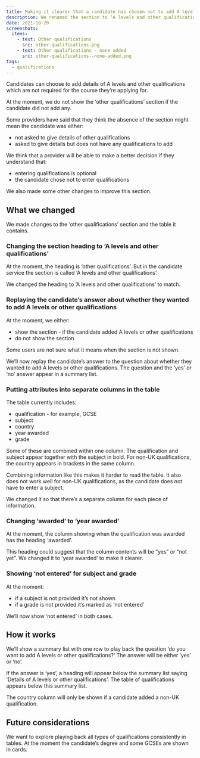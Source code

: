 ```yaml
---
title: Making it clearer that a candidate has chosen not to add A levels and other qualifications
description: We renamed the section to ‘A levels and other qualifications’, added a summary list and made changes to the table of qualifications
date: 2021-10-20
screenshots:
  items:
    - text: Other qualifications
      src: other-qualifications.png
    - text: Other qualifications - none added
      src: other-qualifications--none-added.png
tags:
  - qualifications
---
```


Candidates can choose to add details of A levels and other qualifications which are not required for the course they’re applying for.

At the moment, we do not show the ‘other qualifications’ section if the candidate did not add any.

Some providers have said that they think the absence of the section might mean the candidate was either:

- not asked to give details of other qualifications
- asked to give details but does not have any qualifications to add

We think that a provider will be able to make a better decision if they understand that:

- entering qualifications is optional
- the candidate chose not to enter qualifications

We also made some other changes to improve this section.

## What we changed

We made changes to the ‘other qualifications’ section and the table it contains.

### Changing the section heading to ‘A levels and other qualifications’

At the moment, the heading is ‘other qualifications’. But in the candidate service the section is called ‘A levels and other qualifications’.

We changed the heading to ‘A levels and other qualifications’ to match.

### Replaying the candidate’s answer about whether they wanted to add A levels or other qualifications

At the moment, we either:

- show the section - if the candidate added A levels or other qualifications
- do not show the section

Some users are not sure what it means when the section is not shown.

We’ll now replay the candidate’s answer to the question about whether they wanted to add A levels or other qualifications. The question and the ‘yes’ or ‘no’ answer appear in a summary list.

### Putting attributes into separate columns in the table

The table currently includes:

- qualification - for example, GCSE
- subject
- country
- year awarded
- grade

Some of these are combined within one column. The qualification and subject appear together with the subject in bold. For non-UK qualifications, the country appears in brackets in the same column.

Combining information like this makes it harder to read the table. It also does not work well for non-UK qualifications, as the candidate does not have to enter a subject.

We changed it so that there’s a separate column for each piece of information.

### Changing ‘awarded’ to ‘year awarded’

At the moment, the column showing when the qualification was awarded has the heading ‘awarded’.

This heading could suggest that the column contents will be “yes” or “not yet”. We changed it to ‘year awarded’ to make it clearer.

### Showing ‘not entered’ for subject and grade

At the moment:

- if a subject is not provided it’s not shown
- if a grade is not provided it’s marked as ‘not entered’

We’ll now show ‘not entered’ in both cases.

## How it works

We’ll show a summary list with one row to play back the question ‘do you want to add A levels or other qualifications?’ The answer will be either ‘yes’ or ‘no’.

If the answer is ‘yes’, a heading will appear below the summary list saying ‘Details of A levels or other qualifications’. The table of qualifications appears below this summary list.

The country column will only be shown if a candidate added a non-UK qualification.

## Future considerations

We want to explore playing back all types of qualifications consistently in tables. At the moment the candidate‘s degree and some GCSEs are shown in cards.
